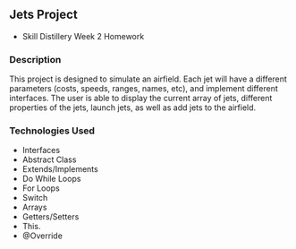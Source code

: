 ## Jets Project

* Skill Distillery Week 2 Homework

### Description

This project is designed to simulate an airfield. Each jet will have a  different parameters (costs, speeds, ranges, names, etc), and implement different interfaces. The user is able to display the current array of jets, different properties of the jets, launch jets, as well as add jets to the airfield.

### Technologies Used

* Interfaces
* Abstract Class
* Extends/Implements
* Do While Loops
* For Loops
* Switch
* Arrays
* Getters/Setters
* This.
* @Override
